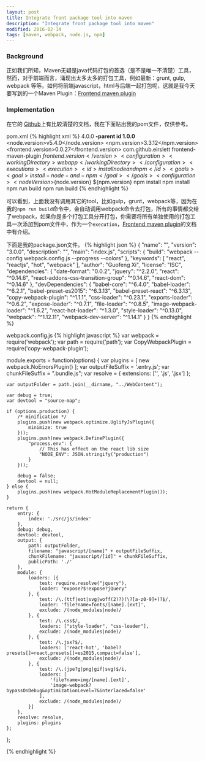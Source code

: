 ```yaml
---
layout: post
title: Integrate front package tool into maven
description: "Integrate front package tool into maven"
modified: 2016-02-14
tags: [maven, webpack, node.js, npm]
---
```


### Background
正如我们所知，Maven无疑是java代码打包的首选（是不是唯一不清楚）工具，然而，对于前端而言，涌现出太多太多的打包工具，例如最新：grunt, gulp, webpack 等等。如何将前端javascript，html与后端一起打包呢，这就是我今天要写到的一个Maven Plugin：[Frontend maven plugin](https://github.com/eirslett/frontend-maven-plugin)

<!--more-->

### Implementation
在它的 [Github](https://github.com/eirslett/frontend-maven-plugin)上有比较清楚的文档，我在下面贴出我的pom文件，仅供参考。

pom.xml
{% highlight xml %}
<project xmlns="http://maven.apache.org/POM/4.0.0"
    xmlns:xsi="http://www.w3.org/2001/XMLSchema-instance"
    xsi:schemaLocation="http://maven.apache.org/POM/4.0.0 http://maven.apache.org/xsd/maven-4.0.0.xsd">
    <modelVersion>4.0.0</modelVersion>
    <parent>
        <artifactId>**-parent</artifactId>
        <groupId>**id</groupId>
        <version>1.0.0</version>
    </parent>
    <artifactId>**</artifactId>
    <packaging>**</packaging>
    <properties>
        <node.version>v5.4.0</node.version>
        <npm.version>3.3.12</npm.version>
        <frontend.version>0.0.27</frontend.version>
    </properties>
    <build>
        <plugins>
            <plugin>
                <groupId>com.github.eirslett</groupId>
                <artifactId>frontend-maven-plugin</artifactId>
                <version>${frontend.version}</version>
                <configuration>
                    <workingDirectory>webapp</workingDirectory>
                </configuration>
                <executions>
                    <execution>
                        <id>install node and npm</id>
                        <goals>
                            <goal>install-node-and-npm</goal>
                        </goals>
                        <configuration>
                            <nodeVersion>${node.version}</nodeVersion>
                            <npmVersion>${npm.version}</npmVersion>
                        </configuration>
                    </execution>
                    <execution>
                        <id>npm install</id>
                        <goals>
                            <goal>npm</goal>
                        </goals>
                        <configuration>
                            <arguments>install</arguments>
                        </configuration>
                    </execution>
                    <execution>
                        <id>npm run build</id>
                        <goals>
                            <goal>npm</goal>
                        </goals>
                        <configuration>
                            <arguments>run build</arguments>
                        </configuration>
                    </execution>
                </executions>
            </plugin>
        </plugins>
    </build>
</project>
{% endhighlight %}

可以看到，上面我没有调用其它的tool，比如gulp，grunt，webpack等，因为在我的`npm run build`命令中，会自动调用webpack命令去打包，所有的事情都交给了webpack，如果你是多个打包工具分开打包，你需要将所有单独使用的打包工具一次添加到pom文件中，作为一个`execution`，[Frontend maven plugin](https://github.com/eirslett/frontend-maven-plugin)的文档中有介绍。

下面是我的package.json文件。
{% highlight json %}
{
    "name": "",
    "version": "3.0.0",
    "description": "",
    "main": "index.js",
    "scripts": {
        "build": "webpack --config webpack.config.js --progress --colors"
    },
    "keywords": [
        "react",
        "reactjs",
        "hot",
        "webpack"
    ],
    "author": "Guofeng Xi",
    "license": "ISC",
    "dependencies": {
        "date-format": "0.0.2",
        "jquery": "^2.2.0",
        "react": "^0.14.6",
        "react-addons-css-transition-group": "^0.14.6",
        "react-dom": "^0.14.6"
    },
    "devDependencies": {
        "babel-core": "^6.4.0",
        "babel-loader": "^6.2.1",
        "babel-preset-es2015": "^6.3.13",
        "babel-preset-react": "^6.3.13",
        "copy-webpack-plugin": "^1.1.1",
        "css-loader": "^0.23.1",
        "exports-loader": "^0.6.2",
        "expose-loader": "^0.7.1",
        "file-loader": "^0.8.5",
        "image-webpack-loader": "^1.6.2",
        "react-hot-loader": "^1.3.0",
        "style-loader": "^0.13.0",
        "webpack": "^1.12.11",
        "webpack-dev-server": "^1.14.1"
    }
}
{% endhighlight %}

webpack.config.js
{% highlight javascript %}
var webpack = require('webpack');
var path = require('path');
var CopyWebpackPlugin = require('copy-webpack-plugin');

module.exports = function(options) {
    var plugins = [
        new webpack.NoErrorsPlugin()
    ];
    var outputFileSuffix = '.entry.js';
    var chunkFileSuffix = ".bundle.js";
    var resolve = {
        extensions: ['', '.js', '.jsx']
    };

    var outputFolder = path.join(__dirname, "../WebContent");

    var debug = true;
    var devtool = "source-map";

    if (options.production) {
        /* minification */
        plugins.push(new webpack.optimize.UglifyJsPlugin({
            minimize: true
        }));
        plugins.push(new webpack.DefinePlugin({
            "process.env": {
                // This has effect on the react lib size
                "NODE_ENV": JSON.stringify("production")
            }
        }));

        debug = false;
        devtool = null;
    } else {
        plugins.push(new webpack.HotModuleReplacementPlugin());
    }

    return {
        entry: {
            index: './src/js/index'
        },
        debug: debug,
        devtool: devtool,
        output: {
            path: outputFolder,
            filename: "javascript/[name]" + outputFileSuffix,
            chunkFilename: "javascript/[id]" + chunkFileSuffix,
            publicPath: './'
        },
        module: {
            loaders: [{
                test: require.resolve("jquery"),
                loader: "expose?$!expose?jQuery"
            }, {
                test: /\.(ttf|eot|svg|woff(2)?)(\?[a-z0-9]+)?$/,
                loader: 'file?name=fonts/[name].[ext]',
                exclude: /(node_modules|node)/
            }, {
                test: /\.css$/,
                loaders: ["style-loader", "css-loader"],
                exclude: /(node_modules|node)/
            }, {
                test: /\.jsx?$/,
                loaders: ['react-hot', 'babel?presets[]=react,presets[]=es2015,compact=false'],
                exclude: /(node_modules|node)/
            }, {
                test: /\.(jpe?g|png|gif|svg)$/i,
                loaders: [
                    'file?name=img/[name].[ext]',
                    'image-webpack?bypassOnDebug&optimizationLevel=7&interlaced=false'
                ],
                exclude: /(node_modules|node)/
            }]
        },
        resolve: resolve,
        plugins: plugins
    };
};

{% endhighlight %}

